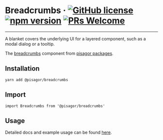 # Breadcrumbs &middot; [![GitHub license](https://img.shields.io/badge/license-MIT-blue.svg)](https://github.com/facebook/react/blob/master/LICENSE) [![npm version](https://img.shields.io/npm/v/react.svg?style=flat)](https://www.npmjs.com/package/react) [![PRs Welcome](https://img.shields.io/badge/PRs-welcome-brightgreen.svg)](https://reactjs.org/docs/how-to-contribute.html#your-first-pull-request)

---

A blanket covers the underlying UI for a layered component, such as a modal dialog or a tooltip.

The [breadcrumbs](https://pisagor.com/components/breadcrumbs) component from [pisagor packages](https://pisagor.com).

## Installation

    yarn add @pisagor/breadcrumbs

## Import
  
    import Breadcrumbs from '@pisagor/breadcrumbs'
  

## Usage

Detailed docs and example usage can be found [here](https://pisagor.com/components/breadcrumbs).
